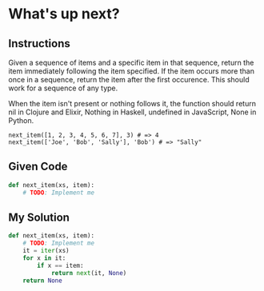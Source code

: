 # What's up next?

## Instructions

Given a sequence of items and a specific item in that sequence, return the item immediately following the item specified. If the item occurs more than once in a sequence, return the item after the first occurence. This should work for a sequence of any type.

When the item isn't present or nothing follows it, the function should return nil in Clojure and Elixir, Nothing in Haskell, undefined in JavaScript, None in Python.

```
next_item([1, 2, 3, 4, 5, 6, 7], 3) # => 4
next_item(['Joe', 'Bob', 'Sally'], 'Bob') # => "Sally"
```

## Given Code
```python
def next_item(xs, item):
    # TODO: Implement me
```

## My Solution
```python
def next_item(xs, item):
    # TODO: Implement me
    it = iter(xs)
    for x in it:
        if x == item:
            return next(it, None)
    return None
```

